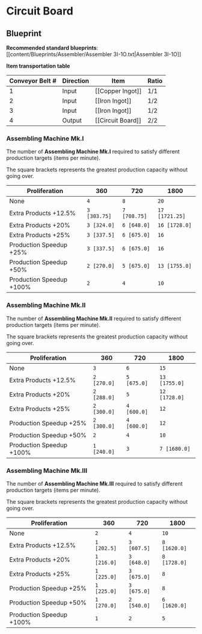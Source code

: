 # Circuit Board

## Blueprint

**Recommended standard blueprints**: [[content/Blueprints/Assembler/Assembler 3I-1O.txt|Assembler 3I-1O]]

**Item transportation table**

| Conveyor Belt # | Direction | Item              | Ratio |
| --------------- | --------- | ----------------- | ----- |
| 1               | Input     | [[Copper Ingot]]  | 1/1   |
| 2               | Input     | [[Iron Ingot]]    | 1/2   |
| 3               | Input     | [[Iron Ingot]]    | 1/2   |
| 4               | Output    | [[Circuit Board]] | 2/2   |

### Assembling Machine Mk.I

The number of **Assembling Machine Mk.I** required to satisfy different production targets (items per minute).

The square brackets represents the greatest production capacity without going over.

| Proliferation            | 360          | 720          | 1800           |
| ------------------------ | ------------ | ------------ | -------------- |
| None                     | `4`          | `8`          | `20`           |
| Extra Products +12.5%    | `3 [303.75]` | `7 [708.75]` | `17 [1721.25]` |
| Extra Products +20%      | `3 [324.0]`  | `6 [648.0]`  | `16 [1728.0]`  |
| Extra Products +25%      | `3 [337.5]`  | `6 [675.0]`  | `16`           |
| Production Speedup +25%  | `3 [337.5]`  | `6 [675.0]`  | `16`           |
| Production Speedup +50%  | `2 [270.0]`  | `5 [675.0]`  | `13 [1755.0]`  |
| Production Speedup +100% | `2`          | `4`          | `10`           |

### Assembling Machine Mk.II

The number of **Assembling Machine Mk.II** required to satisfy different production targets (items per minute).

The square brackets represents the greatest production capacity without going over.

| Proliferation            | 360         | 720         | 1800          |
| ------------------------ | ----------- | ----------- | ------------- |
| None                     | `3`         | `6`         | `15`          |
| Extra Products +12.5%    | `2 [270.0]` | `5 [675.0]` | `13 [1755.0]` |
| Extra Products +20%      | `2 [288.0]` | `5`         | `12 [1728.0]` |
| Extra Products +25%      | `2 [300.0]` | `4 [600.0]` | `12`          |
| Production Speedup +25%  | `2 [300.0]` | `4 [600.0]` | `12`          |
| Production Speedup +50%  | `2`         | `4`         | `10`          |
| Production Speedup +100% | `1 [240.0]` | `3`         | `7 [1680.0]`  |

### Assembling Machine Mk.III

The number of **Assembling Machine Mk.III** required to satisfy different production targets (items per minute).

The square brackets represents the greatest production capacity without going over.

| Proliferation            | 360         | 720         | 1800         |
| ------------------------ | ----------- | ----------- | ------------ |
| None                     | `2`         | `4`         | `10`         |
| Extra Products +12.5%    | `1 [202.5]` | `3 [607.5]` | `8 [1620.0]` |
| Extra Products +20%      | `1 [216.0]` | `3 [648.0]` | `8 [1728.0]` |
| Extra Products +25%      | `1 [225.0]` | `3 [675.0]` | `8`          |
| Production Speedup +25%  | `1 [225.0]` | `3 [675.0]` | `8`          |
| Production Speedup +50%  | `1 [270.0]` | `2 [540.0]` | `6 [1620.0]` |
| Production Speedup +100% | `1`         | `2`         | `5`          |
